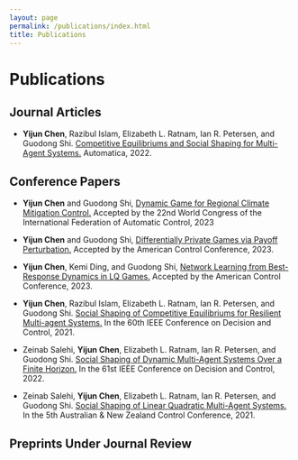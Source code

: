 ```yaml
---
layout: page
permalink: /publications/index.html
title: Publications
---
```


# Publications

## Journal Articles
- **Yijun Chen**, Razibul Islam, Elizabeth L. Ratnam, Ian R. Petersen, and 
  Guodong Shi. [Competitive Equilibriums and Social Shaping for Multi-Agent 
  Systems.]() Automatica, 2022.
  
## Conference Papers
- **Yijun Chen** and Guodong Shi, [Dynamic Game for Regional Climate 
  Mitigation Control.]() Accepted by the 22nd World Congress of the 
  International Federation of Automatic Control, 2023

- **Yijun Chen** and Guodong Shi, [Differentially Private Games via Payoff Perturbation.]() Accepted by the American Control Conference, 2023.

- **Yijun Chen**, Kemi Ding, and Guodong Shi, [Network Learning from 
  Best-Response Dynamics in LQ Games.]() Accepted by the American Control Conference, 2023.

- **Yijun Chen**, Razibul Islam, Elizabeth L. Ratnam, Ian R. Petersen, and Guodong Shi. [Social Shaping of Competitive Equilibriums for Resilient Multi-agent Systems.]() In the 60th IEEE Conference on Decision and Control, 2021.

- Zeinab Salehi, **Yijun Chen**, Elizabeth L. Ratnam, Ian R. Petersen, and 
  Guodong Shi. [Social Shaping of Dynamic Multi-Agent Systems Over a Finite Horizon.]() In the 61st IEEE Conference on Decision and Control, 2022.

- Zeinab Salehi, **Yijun Chen**, Elizabeth L. Ratnam, Ian R. Petersen, and Guodong Shi. [Social Shaping of Linear Quadratic Multi-Agent Systems.]() In the 5th Australian & New Zealand Control Conference, 2021.


## Preprints Under Journal Review
